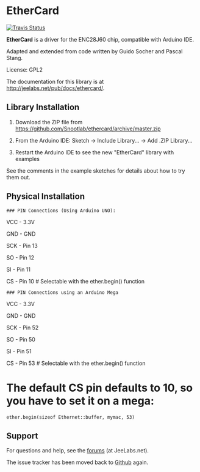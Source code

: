 # EtherCard

[![Travis Status][S]][T]

**EtherCard** is a driver for the ENC28J60 chip, compatible with Arduino IDE.

Adapted and extended from code written by Guido Socher and Pascal Stang.


License: GPL2


The documentation for this library is at http://jeelabs.net/pub/docs/ethercard/.



## Library Installation



1. Download the ZIP file from https://github.com/Snootlab/ethercard/archive/master.zip

2. From the Arduino IDE: Sketch -> Include Library... -> Add .ZIP Library...

3. Restart the Arduino IDE to see the new "EtherCard" library with examples


See the comments in the example sketches for details about how to try them out.



## Physical Installation



	### PIN Connections (Using Arduino UNO):

    
VCC -   3.3V
    
GND -    GND
    
SCK - Pin 13
    
SO  - Pin 12
    
SI  - Pin 11
    
CS  - Pin 10 # Selectable with the ether.begin() function



	### PIN Connections using an Arduino Mega

    
VCC -   3.3V
    
GND -    GND
    
SCK - Pin 52
    
SO  - Pin 50
    
SI  - Pin 51
    
CS  - Pin 53 # Selectable with the ether.begin() function
    
# The default CS pin defaults to 10, so you have to set it on a mega:
    ether.begin(sizeof Ethernet::buffer, mymac, 53)



## Support



For questions and help, see the [forums][F] (at JeeLabs.net).

The issue tracker has been moved back to [Github][I] again.


[F]: http://jeelabs.net/projects/cafe/boards

[I]: https://github.com/jcw/ethercard/issues

[S]: https://travis-ci.org/jcw/ethercard.svg

[T]: https://travis-ci.org/jcw/ethercard
